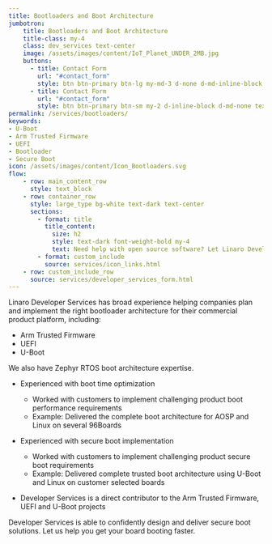 ```yaml
---
title: Bootloaders and Boot Architecture
jumbotron:
    title: Bootloaders and Boot Architecture
    title-class: my-4
    class: dev_services text-center
    image: /assets/images/content/IoT_Planet_UNDER_2MB.jpg
    buttons:
      - title: Contact Form
        url: "#contact_form"
        style: btn btn-primary btn-lg my-md-3 d-none d-md-inline-block text-uppercase ds_contact_form_btn
      - title: Contact Form
        url: "#contact_form"
        style: btn btn-primary btn-sm my-2 d-inline-block d-md-none text-uppercase ds_contact_form_btn
permalink: /services/bootloaders/
keywords: 
- U-Boot
- Arm Trusted Firmware
- UEFI
- Bootloader
- Secure Boot
icon: /assets/images/content/Icon_Bootloaders.svg
flow:
    - row: main_content_row
      style: text_block
    - row: container_row
      style: large_type bg-white text-dark text-center
      sections:
        - format: title
          title_content:
            size: h2
            style: text-dark font-weight-bold my-4
            text: Need help with open source software? Let Linaro Developer Services help you.
        - format: custom_include
          source: services/icon_links.html
    - row: custom_include_row
      source: services/developer_services_form.html
---
```


Linaro Developer Services has broad experience helping companies plan and implement the right bootloader architecture for their commercial product platform, including:
- Arm Trusted Firmware
- UEFI
- U-Boot

 We also have Zephyr RTOS boot architecture expertise.

- Experienced with boot time optimization
    - Worked with customers to implement challenging product boot performance requirements
    - Example: Delivered the complete boot architecture for AOSP and Linux on several 96Boards

- Experienced with secure boot implementation
    - Worked with customers to implement challenging product secure boot requirements
    - Example: Delivered complete trusted boot architecture using U-Boot and Linux on customer selected boards

- Developer Services is a direct contributor to the Arm Trusted Firmware, UEFI and U-Boot projects

Developer Services is able to confidently design and deliver secure boot solutions.  Let us help you get your board booting faster.
